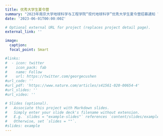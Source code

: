 ```yaml
---
title: 优秀大学生夏令营
summary: "2023年南京大学地球科学与工程学院“现代地球科学”优秀大学生夏令营招募通知 \n\n https://es.nju.edu.cn/90/fd/c4296a626941/page.htm"
date: '2023-06-01T00:00:00Z'

# Optional external URL for project (replaces project detail page).
external_link: ''

image:
  caption: 
  focal_point: Smart

#links:
#  - icon: twitter
#    icon_pack: fab
#    name: Follow
#    url: https://twitter.com/georgecushen
#url_code: ''
#url_pdf: 'https://www.nature.com/articles/s41561-020-00654-4'
#url_slides: ''
#url_video: ''

# Slides (optional).
#   Associate this project with Markdown slides.
#   Simply enter your slide deck's filename without extension.
#   E.g. `slides = "example-slides"` references `content/slides/example-slides.md`.
#   Otherwise, set `slides = ""`.
#slides: example
---
```


